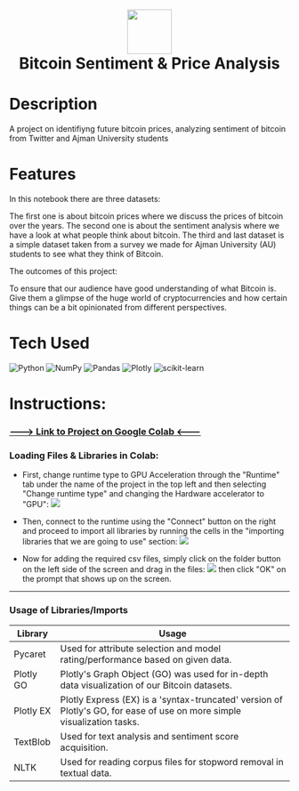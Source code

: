 <div align="center">
      <h1> <img src="https://i.imgur.com/SK0kuMu.png" width="80px"><br/>Bitcoin Sentiment & Price Analysis</h1>
     </div>


# Description
A project on identifiyng future bitcoin prices, analyzing sentiment of bitcoin from Twitter and Ajman University students

# Features
In this notebook there are three datasets:

The first one is about bitcoin prices where we discuss the prices of bitcoin over the years.
The second one is about the sentiment analysis where we have a look at what people think about bitcoin.
The third and last dataset is a simple dataset taken from a survey we made for Ajman University (AU) students to see what they think of Bitcoin.

The outcomes of this project:

To ensure that our audience have good understanding of what Bitcoin is.
Give them a glimpse of the huge world of cryptocurrencies and how certain things can be a bit opinionated from different perspectives.


# Tech Used
 ![Python](https://img.shields.io/badge/python-3670A0?style=for-the-badge&logo=python&logoColor=ffdd54) ![NumPy](https://img.shields.io/badge/numpy-%23013243.svg?style=for-the-badge&logo=numpy&logoColor=white) ![Pandas](https://img.shields.io/badge/pandas-%23150458.svg?style=for-the-badge&logo=pandas&logoColor=white) ![Plotly](https://img.shields.io/badge/Plotly-%233F4F75.svg?style=for-the-badge&logo=plotly&logoColor=white) ![scikit-learn](https://img.shields.io/badge/scikit--learn-%23F7931E.svg?style=for-the-badge&logo=scikit-learn&logoColor=white)
      
# Instructions:

### [---> Link to Project on Google Colab <---](https://colab.research.google.com/drive/1Mb4o_-rHkEKSHxqNxb5QG34vl8nLi3tJ?usp=sharing)

### Loading Files & Libraries in Colab:
- First, change runtime type to GPU Acceleration through the "Runtime" tab under the name of the project in the top left and then selecting "Change runtime type" and changing the Hardware accelerator to "GPU":
![](https://i.imgur.com/4FvdMWk.png)

- Then, connect to the runtime using the "Connect" button on the right and proceed to import all libraries by running the cells in the "importing libraries that we are going to use" section:
![](https://i.imgur.com/alRR4xS.png)

- Now for adding the required csv files, simply click on the folder button on the left side of the screen and drag in the files:
![](https://i.imgur.com/euIc4Ok.png)  then click "OK" on the prompt that shows up on the screen.

----

### Usage of Libraries/Imports
| Library | Usage |
| ----------- | ----------- |
| Pycaret | Used for attribute selection and model rating/performance based on given data. |
| Plotly GO | Plotly's Graph Object (GO) was used for in-depth data visualization of our Bitcoin datasets. |
| Plotly EX | Plotly Express (EX) is a 'syntax-truncated' version of Plotly's GO, for ease of use on more simple visualization tasks.|
| TextBlob | Used for text analysis and sentiment score acquisition. |
| NLTK | Used for reading corpus files for stopword removal in textual data. |
